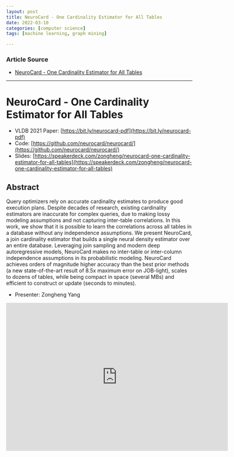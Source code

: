 ```yaml
---
layout: post
title: NeuroCard - One Cardinality Estimator for All Tables
date: 2022-03-10
categories: [computer science]
tags: [machine learning, graph mining]

---
```


### Article Source

* [NeuroCard - One Cardinality Estimator for All Tables](https://www.youtube.com/watch?v=O2VoBHSyEpw)


---

# NeuroCard - One Cardinality Estimator for All Tables


* VLDB 2021 Paper: [https://bit.ly/neurocard-pdf](https://bit.ly/neurocard-pdf)
* Code: [https://github.com/neurocard/neurocard/](https://github.com/neurocard/neurocard/)
* Slides: [https://speakerdeck.com/zongheng/neurocard-one-cardinality-estimator-for-all-tables](https://speakerdeck.com/zongheng/neurocard-one-cardinality-estimator-for-all-tables)

## Abstract

Query optimizers rely on accurate cardinality estimates to produce good execution plans. Despite decades of research, existing cardinality estimators are inaccurate for complex queries, due to making lossy modeling assumptions and not capturing inter-table correlations. In this work, we show that it is possible to learn the correlations across all tables in a database without any independence assumptions. We present NeuroCard, a join cardinality estimator that builds a single neural density estimator over an entire database. Leveraging join sampling and modern deep autoregressive models, NeuroCard makes no inter-table or inter-column independence assumptions in its probabilistic modeling. NeuroCard achieves orders of magnitude higher accuracy than the best prior methods (a new state-of-the-art result of 8.5x maximum error on JOB-light), scales to dozens of tables, while being compact in space (several MBs) and efficient to construct or update (seconds to minutes).

* Presenter: Zongheng Yang

<iframe width="600" height="400" src="https://www.youtube.com/embed/O2VoBHSyEpw" title="YouTube video player" frameborder="0" allow="accelerometer; autoplay; clipboard-write; encrypted-media; gyroscope; picture-in-picture" allowfullscreen></iframe>